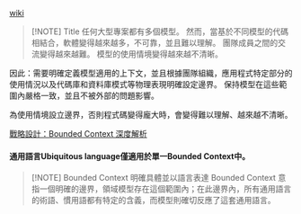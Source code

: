 [wiki](https://zh.wikipedia.org/zh-tw/%E9%A0%98%E5%9F%9F%E9%A9%85%E5%8B%95%E8%A8%AD%E8%A8%88)


> [!NOTE] Title
任何大型專案都有多個模型。 然而，當基於不同模型的代碼相結合，軟體變得越來越多，不可靠，並且難以理解。 團隊成員之間的交流變得越來越難。 模型的使用情境變得越來越不清晰。
>
因此：需要明確定義模型適用的上下文，並且根據團隊組織，應用程式特定部分的使用情況以及代碼庫和資料庫模式等物理表現明確設定邊界。 保持模型在這些範圍內嚴格一致，並且不被外部的問題影響。

為使用情境設立邊界，否則程式碼變得龐大時，會變得難以理解、越來越不清晰。

[戰略設計：Bounded Context 深度解析](https://ithelp.ithome.com.tw/articles/10218252)

#### 通用語言Ubiquitous language僅適用於單一Bounded Context中。

> [!NOTE] Bounded Context 明確具體並以語言表達
> Bounded Context 意指一個明確的邊界，領域模型存在這個範圍內；在此邊界內，所有通用語言的術語、慣用語都有特定的含義，而模型則確切反應了這套通用語言。

